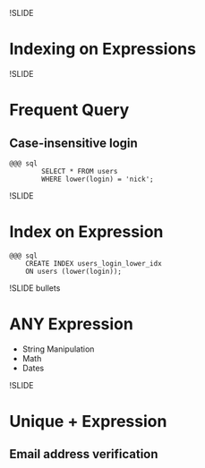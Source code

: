 !SLIDE
# Indexing on Expressions

!SLIDE
# Frequent Query
## Case-insensitive login
    @@@ sql
            SELECT * FROM users 
            WHERE lower(login) = 'nick';

!SLIDE
# Index on Expression
    @@@ sql
        CREATE INDEX users_login_lower_idx
        ON users (lower(login));

!SLIDE bullets
# ANY Expression
* String Manipulation
* Math
* Dates

!SLIDE
# Unique + Expression
## Email address verification






